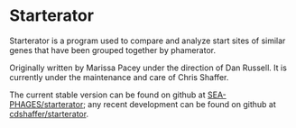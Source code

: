 # Starterator
Starterator is a program used to compare and analyze start sites of similar genes that have been
grouped together by phamerator.

Originally written by Marissa Pacey under the direction of Dan Russell.
It is currently under the maintenance and care of Chris Shaffer.

The current stable version can be found on github at [SEA-PHAGES/starterator](https://github.com/SEA-PHAGES/starterator);
any recent development can be found on github at [cdshaffer/starterator](https://github.com/cdshaffer/starterator).

